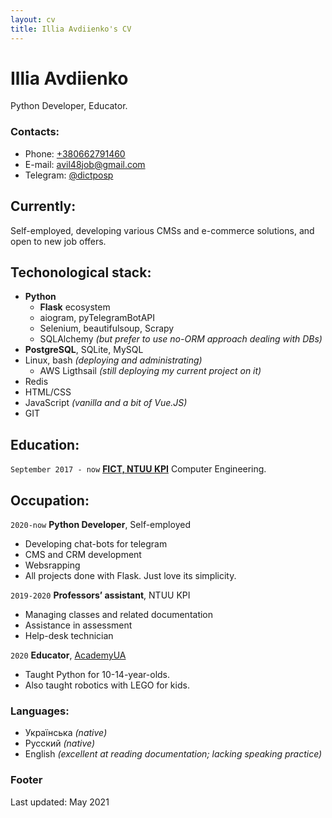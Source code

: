 ```yaml
---
layout: cv
title: Illia Avdiienko's CV
---
```

# Illia Avdiienko
Python Developer, Educator.


### Contacts:
* Phone: [+380662791460](tel:+380662791460)
* E-mail: [avil48job@gmail.com](mailto:avil48job@gmail.com)
* Telegram: [@dictposp](https://t.me/dictprosp)

## Currently:

Self-employed, developing various CMSs and e-commerce solutions, and open to new job offers.

## Techonological stack:

* __Python__
    * __Flask__ ecosystem
    * aiogram, pyTelegramBotAPI
    * Selenium, beautifulsoup, Scrapy
    * SQLAlchemy _(but prefer to use no-ORM approach dealing with DBs)_
* __PostgreSQL__, SQLite, MySQL
* Linux, bash _(deploying and administrating)_
    * AWS Ligthsail _(still deploying my current project on it)_
* Redis
* HTML/CSS
* JavaScript _(vanilla and a bit of Vue.JS)_
* GIT

## Education:

`September 2017 - now`
__[FICT, NTUU KPI](https://fiot.kpi.ua/)__
Computer Engineering.

## Occupation:

`2020-now`
__Python Developer__, Self-employed

- Developing chat-bots for telegram
- CMS and CRM development
- Websrapping
- All projects done with Flask. Just love its simplicity.

`2019-2020`
__Professors’ assistant__, NTUU KPI

- Managing classes and related documentation
- Assistance in assessment
- Help-desk technician

`2020`
__Educator__, [AcademyUA](https://academyua.com/ua/pro-nas)

- Taught Python for 10-14-year-olds.
- Also taught robotics with LEGO for kids.

### Languages:

- Українська _(native)_
- Русский _(native)_
- English _(excellent at reading documentation; lacking speaking practice)_

### Footer

Last updated: May 2021


